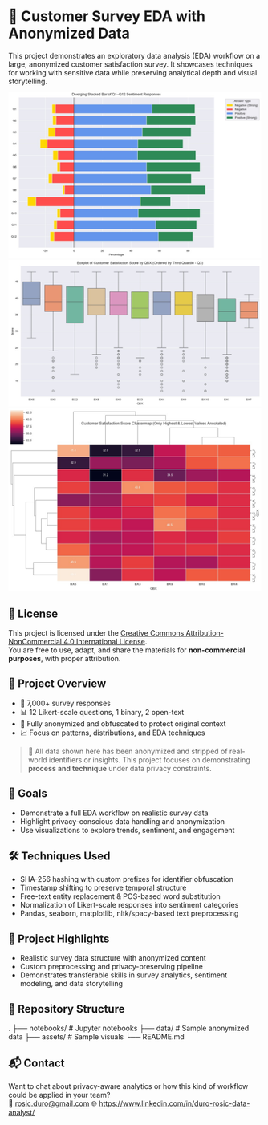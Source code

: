 # 🔐 Customer Survey EDA with Anonymized Data

This project demonstrates an exploratory data analysis (EDA) workflow on a large, anonymized customer satisfaction survey. It showcases techniques for working with sensitive data while preserving analytical depth and visual storytelling.

![DivergingStackedBar](assets/SampleVisual_SentimentResponseDivergingStackedBar.jpg)
![Boxplot](assets/SampleVisual_ScoreBoxplot.jpg)
![Clustermap](assets/SampleVisual_ScoreClustermap.jpg)

## 📄 License

This project is licensed under the [Creative Commons Attribution-NonCommercial 4.0 International License](https://creativecommons.org/licenses/by-nc/4.0/).  
You are free to use, adapt, and share the materials for **non-commercial purposes**, with proper attribution.

## 🧾 Project Overview

- 💬 7,000+ survey responses
- 📊 12 Likert-scale questions, 1 binary, 2 open-text
- 🧼 Fully anonymized and obfuscated to protect original context
- 📈 Focus on patterns, distributions, and EDA techniques

> 🚨 All data shown here has been anonymized and stripped of real-world identifiers or insights. This project focuses on demonstrating **process and technique** under data privacy constraints.

## 🧪 Goals

- Demonstrate a full EDA workflow on realistic survey data
- Highlight privacy-conscious data handling and anonymization
- Use visualizations to explore trends, sentiment, and engagement

## 🛠️ Techniques Used

- SHA-256 hashing with custom prefixes for identifier obfuscation
- Timestamp shifting to preserve temporal structure
- Free-text entity replacement & POS-based word substitution
- Normalization of Likert-scale responses into sentiment categories
- Pandas, seaborn, matplotlib, nltk/spacy-based text preprocessing

## 🎯 Project Highlights

- Realistic survey data structure with anonymized content
- Custom preprocessing and privacy-preserving pipeline
- Demonstrates transferable skills in survey analytics, sentiment modeling, and data storytelling

## 📂 Repository Structure

.
├── notebooks/ # Jupyter notebooks
├── data/ # Sample anonymized data
├── assets/ # Sample visuals
└── README.md

## 📬 Contact

Want to chat about privacy-aware analytics or how this kind of workflow could be applied in your team?  
📧 rosic.duro@gmail.com
🌐 https://www.linkedin.com/in/duro-rosic-data-analyst/